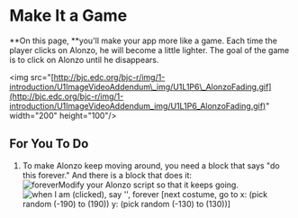 # Make It a Game

**On this page, **you'll make your app more like a game. Each time the player clicks on Alonzo, he will become a little lighter. The goal of the game is to click on Alonzo until he disappears.

&lt;img src="[http://bjc.edc.org/bjc-r/img/1-introduction/U1ImageVideoAddendum\_img/U1L1P6\_AlonzoFading.gif](http://bjc.edc.org/bjc-r/img/1-introduction/U1ImageVideoAddendum_img/U1L1P6_AlonzoFading.gif)" width="200" height="100"/&gt;

## For You To Do

1. To make Alonzo keep moving around, you need a block that says "do this forever." And there is a block that does it:  
   ![](http://bjc.edc.org/bjc-r/img/1-introduction/forever.png "forever")Modify your Alonzo script so that it keeps going.  
   ![](http://bjc.edc.org/bjc-r/img/1-introduction/U1ImageVideoAddendum_img/U1L1P6_toofast.png "when I am \(clicked\), say &apos;&apos;, forever \[next costume, go to x: \(pick random \(-190\) to \(190\)\) y: \(pick random \(-130\) to \(130\)\)\]")




